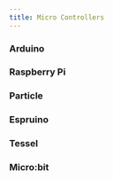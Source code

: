 ```yaml
---
title: Micro Controllers
---
```


### Arduino

### Raspberry Pi

### Particle

### Espruino

### Tessel

### Micro:bit